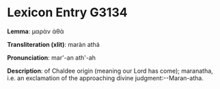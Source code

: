 # Lexicon Entry G3134

**Lemma**: μαρὰν ἀθά

**Transliteration (xlit)**: maràn athá

**Pronunciation**: mar'-an ath'-ah

**Description**:
of Chaldee origin (meaning our Lord has come); maranatha, i.e. an exclamation of the approaching divine judgment:--Maran-atha.
